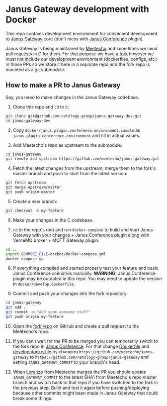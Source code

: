 # Janus Gateway development with Docker

This repo contains development environment for convenient development to [Janus Gateway](https://github.com/meetecho/janus-gateway) core (don't mess with [Janus Conference](https://github.com/netology-group/janus-conference) plugin).

Janus Gateway is being maintained by [Meetecho](https://github.com/meetecho) and sometimes we send pull requests in C for them. For that purpose we have a [fork](https://github.com/netology-group/janus-gateway) however we must not include our development environment (dockerfiles, configs, etc.) in those PRs so we store it here in a separate repo and the fork repo is mounted as a git submodule.

## How to make a PR to Janus Gateway

Say, you need to make changes in the Janus Gateway codebase.

1. Clone this repo and `cd` to it:

```bash
git clone git@github.com:netology-group/janus-gateway-dev.git
cd janus-gateway-dev
```

2. Copy `docker/janus.plugin.conference.environment.sample` as `janus.plugin.conference.environment` and fill in actual values.

3. Add Meetecho's repo as upstream to the submodule:

```bash
cd janus-gateway
git remote add upstream https://github.com/meetecho/janus-gateway.git
```

4. Fetch the latest changes from the upstream, merge them to the fork's master branch and push to start from the latest version:

```bash
git fetch upstream
git merge upstream/master
git push origin master
```

5. Create a new branch:

```bash
git checkout -b my-feature
```

6. Make your changes in the C codebase.

7. `cd` to the repo's root and run `docker-compose` to build and start Janus Gateway with your changes + Janus Conference plugin along with VerneMQ broker + MQTT Gateway plugin:

```bash
cd ..
export COMPOSE_FILE=docker/docker-compose.yml
docker-compose up
```

8. If everything compiled and started properly test your feature and basic Janus Conference scenarios manually.
**WARNING:** Janus Conference plugin may be outdated in this repo. You may need to update the version in `docker/develop.dockerfile`.

9. Commit and push your changes into the fork repository:

```bash
cd janus-gateway
git add .
git commit -m "Add some awesome stuff"
git push origin my-feature
```

10. Open the [fork repo](https://github.com/netology-group/janus-gateway) on GitHub and create a pull request to the Meetecho's repo.

11. If you can't wait for the PR to be merged you can temporarily switch to the fork repo in [Janus Conference](https://github.com/netology-group/janus-conference). For that change [Dockerfile](https://github.com/netology-group/janus-conference/blob/master/docker/Dockerfile) and [develop.dockerfile](https://github.com/netology-group/janus-conference/blob/master/docker/develop.dockerfile) by changing `https://github.com/meetecho/janus-gateway` to `https://github.com/netology-group/janus-gateway` and setting `JANUS_GATEWAY_COMMIT` to your branch's head.

12. When [Lorenzo](https://github.com/lminiero) from Meetecho merges the PR you should update `JANUS_GATEWAY_COMMIT` to the latest SHA1 from Meetecho's repo master branch and switch back to that repo if you have switched to the fork in the previous step. Build and test it again before pushing/deploying because other commits might been made in Janus Gateway that could break some things.
